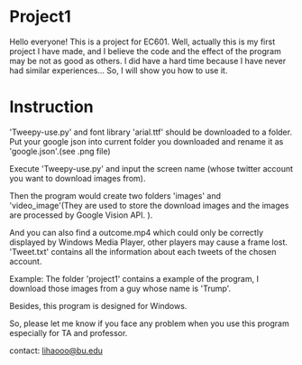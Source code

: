 # Project1
Hello everyone! 
This is a project for EC601. Well, actually this is my first project I have made, and I believe the code and the effect of the program may be not as good as others. I did have a hard time because I have never had similar experiences... So, I will show you how to use it.

# Instruction

'Tweepy-use.py' and font library 'arial.ttf' should be downloaded to a folder.
 Put your google json into current folder you downloaded and rename it as 'google.json'.(see .png file)
 
 
 
 

Execute 'Tweepy-use.py' and input the screen name (whose twitter account you want to download images from). 

Then the program would create two folders 'images' and 'video_image'(They are used to store the download images and the images are processed by Google Vision API. ). 

And you can also find a outcome.mp4 which could only be correctly displayed by Windows Media Player, other players may cause a frame lost. 'Tweet.txt' contains all the information about each tweets of the chosen account.




Example: The folder 'project1' contains a example of the program, I download those images from a guy whose name is 'Trump'.

Besides, this program is designed for Windows.



So, please let me know if you face any problem when you use this program especially for TA and professor.

contact: lihaooo@bu.edu
